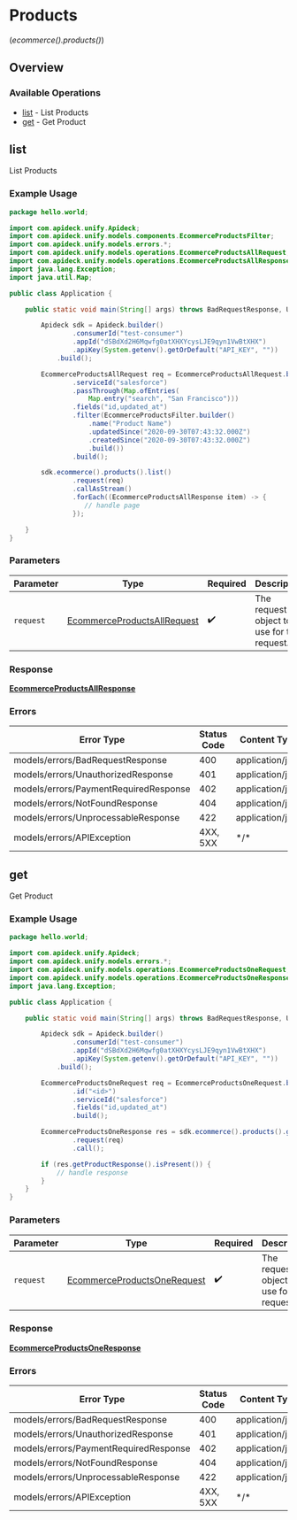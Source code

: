 # Products
(*ecommerce().products()*)

## Overview

### Available Operations

* [list](#list) - List Products
* [get](#get) - Get Product

## list

List Products

### Example Usage

<!-- UsageSnippet language="java" operationID="ecommerce.productsAll" method="get" path="/ecommerce/products" -->
```java
package hello.world;

import com.apideck.unify.Apideck;
import com.apideck.unify.models.components.EcommerceProductsFilter;
import com.apideck.unify.models.errors.*;
import com.apideck.unify.models.operations.EcommerceProductsAllRequest;
import com.apideck.unify.models.operations.EcommerceProductsAllResponse;
import java.lang.Exception;
import java.util.Map;

public class Application {

    public static void main(String[] args) throws BadRequestResponse, UnauthorizedResponse, PaymentRequiredResponse, NotFoundResponse, UnprocessableResponse, Exception {

        Apideck sdk = Apideck.builder()
                .consumerId("test-consumer")
                .appId("dSBdXd2H6Mqwfg0atXHXYcysLJE9qyn1VwBtXHX")
                .apiKey(System.getenv().getOrDefault("API_KEY", ""))
            .build();

        EcommerceProductsAllRequest req = EcommerceProductsAllRequest.builder()
                .serviceId("salesforce")
                .passThrough(Map.ofEntries(
                    Map.entry("search", "San Francisco")))
                .fields("id,updated_at")
                .filter(EcommerceProductsFilter.builder()
                    .name("Product Name")
                    .updatedSince("2020-09-30T07:43:32.000Z")
                    .createdSince("2020-09-30T07:43:32.000Z")
                    .build())
                .build();

        sdk.ecommerce().products().list()
                .request(req)
                .callAsStream()
                .forEach((EcommerceProductsAllResponse item) -> {
                   // handle page
                });

    }
}
```

### Parameters

| Parameter                                                                             | Type                                                                                  | Required                                                                              | Description                                                                           |
| ------------------------------------------------------------------------------------- | ------------------------------------------------------------------------------------- | ------------------------------------------------------------------------------------- | ------------------------------------------------------------------------------------- |
| `request`                                                                             | [EcommerceProductsAllRequest](../../models/operations/EcommerceProductsAllRequest.md) | :heavy_check_mark:                                                                    | The request object to use for the request.                                            |

### Response

**[EcommerceProductsAllResponse](../../models/operations/EcommerceProductsAllResponse.md)**

### Errors

| Error Type                            | Status Code                           | Content Type                          |
| ------------------------------------- | ------------------------------------- | ------------------------------------- |
| models/errors/BadRequestResponse      | 400                                   | application/json                      |
| models/errors/UnauthorizedResponse    | 401                                   | application/json                      |
| models/errors/PaymentRequiredResponse | 402                                   | application/json                      |
| models/errors/NotFoundResponse        | 404                                   | application/json                      |
| models/errors/UnprocessableResponse   | 422                                   | application/json                      |
| models/errors/APIException            | 4XX, 5XX                              | \*/\*                                 |

## get

Get Product

### Example Usage

<!-- UsageSnippet language="java" operationID="ecommerce.productsOne" method="get" path="/ecommerce/products/{id}" -->
```java
package hello.world;

import com.apideck.unify.Apideck;
import com.apideck.unify.models.errors.*;
import com.apideck.unify.models.operations.EcommerceProductsOneRequest;
import com.apideck.unify.models.operations.EcommerceProductsOneResponse;
import java.lang.Exception;

public class Application {

    public static void main(String[] args) throws BadRequestResponse, UnauthorizedResponse, PaymentRequiredResponse, NotFoundResponse, UnprocessableResponse, Exception {

        Apideck sdk = Apideck.builder()
                .consumerId("test-consumer")
                .appId("dSBdXd2H6Mqwfg0atXHXYcysLJE9qyn1VwBtXHX")
                .apiKey(System.getenv().getOrDefault("API_KEY", ""))
            .build();

        EcommerceProductsOneRequest req = EcommerceProductsOneRequest.builder()
                .id("<id>")
                .serviceId("salesforce")
                .fields("id,updated_at")
                .build();

        EcommerceProductsOneResponse res = sdk.ecommerce().products().get()
                .request(req)
                .call();

        if (res.getProductResponse().isPresent()) {
            // handle response
        }
    }
}
```

### Parameters

| Parameter                                                                             | Type                                                                                  | Required                                                                              | Description                                                                           |
| ------------------------------------------------------------------------------------- | ------------------------------------------------------------------------------------- | ------------------------------------------------------------------------------------- | ------------------------------------------------------------------------------------- |
| `request`                                                                             | [EcommerceProductsOneRequest](../../models/operations/EcommerceProductsOneRequest.md) | :heavy_check_mark:                                                                    | The request object to use for the request.                                            |

### Response

**[EcommerceProductsOneResponse](../../models/operations/EcommerceProductsOneResponse.md)**

### Errors

| Error Type                            | Status Code                           | Content Type                          |
| ------------------------------------- | ------------------------------------- | ------------------------------------- |
| models/errors/BadRequestResponse      | 400                                   | application/json                      |
| models/errors/UnauthorizedResponse    | 401                                   | application/json                      |
| models/errors/PaymentRequiredResponse | 402                                   | application/json                      |
| models/errors/NotFoundResponse        | 404                                   | application/json                      |
| models/errors/UnprocessableResponse   | 422                                   | application/json                      |
| models/errors/APIException            | 4XX, 5XX                              | \*/\*                                 |